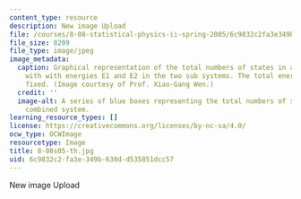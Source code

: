 ```yaml
---
content_type: resource
description: New image Upload
file: /courses/8-08-statistical-physics-ii-spring-2005/6c9832c2fa3e349b630dd535851dcc57_8-08s05-th.jpg
file_size: 8209
file_type: image/jpeg
image_metadata:
  caption: Graphical representation of the total numbers of states in a combined system
    with with energies E1 and E2 in the two sub systems. The total energy E1+E2 is
    fixed. (Image courtesy of Prof. Xiao-Gang Wen.)
  credit: ''
  image-alt: A series of blue boxes representing the total numbers of states in a
    combined system.
learning_resource_types: []
license: https://creativecommons.org/licenses/by-nc-sa/4.0/
ocw_type: OCWImage
resourcetype: Image
title: 8-08s05-th.jpg
uid: 6c9832c2-fa3e-349b-630d-d535851dcc57
---
```

New image Upload